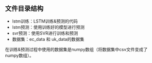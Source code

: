 ## 文件目录结构

- lstm训练：LSTM训练&预测的代码
- lstm预测：使用训练好的模型进行预测
- svr预测：使用SVR进行训练和预测
- 数据集：ec_data 和 uk_data的数据集

在训练&预测过程中使用的数据集是numpy数组（将数据集中csv文件变成了numpy数组）。



